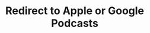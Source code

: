 ---
title: Redirect to Apple or Google Podcasts
redirect_from:
- /078r/
- /zadnja/
redirect_to: https://pod.fo/e/23b2ac
---